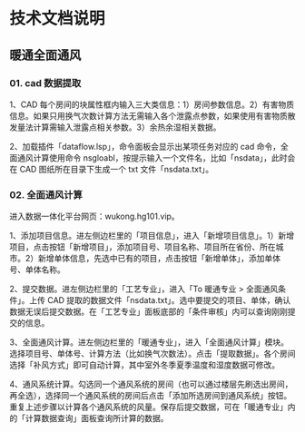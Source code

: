 # 技术文档说明

## 暖通全面通风

### 01. cad 数据提取

1、CAD 每个房间的块属性框内输入三大类信息：1）房间参数信息。2）有害物质信息。如果只用换气次数计算方法无需输入各个泄露点参数，如果使用有害物质散发量法计算需输入泄露点相关参数。3）余热余湿相关数据。

2、加载插件「dataflow.lsp」，命令面板会显示出某项任务对应的 cad 命令，全面通风计算使用命令 nsgloabl，按提示输入一个文件名，比如「nsdata」，此时会在 CAD 图纸所在目录下生成一个 txt 文件「nsdata.txt」。

### 02. 全面通风计算

进入数据一体化平台网页：wukong.hg101.vip。

1、添加项目信息。进左侧边栏里的「项目信息」，进入「新增项目信息」。1）新增项目，点击按钮「新增项目」，添加项目号、项目名称、项目所在省份、所在城市。2）新增单体信息，先选中已有的项目，点击按钮「新增单体」，添加单体号、单体名称。

2、提交数据。进左侧边栏里的「工艺专业」，进入「To 暖通专业 > 全面通风条件」。上传 CAD 提取的数据文件「nsdata.txt」。选中要提交的项目、单体，确认数据无误后提交数据。在「工艺专业」面板底部的「条件审核」内可以查询刚刚提交的信息。

3、全面通风计算。进左侧边栏里的「暖通专业」，进入「全面通风计算」模块。选择项目号、单体号、计算方法（比如换气次数法）。点击「提取数据」。各个房间选择「补风方式」即可自动计算，其中室外冬季夏季温度和湿度数据可修改。

4、通风系统计算。勾选同一个通风系统的房间（也可以通过楼层先刷选出房间，再全选），选择同一个通风系统的房间后点击「添加所选房间到通风系统」按钮。重复上述步骤以计算各个通风系统的风量。保存后提交数据，可在「暖通专业」内的「计算数据查询」面板查询所计算的数据。